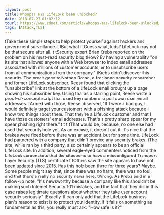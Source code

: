 ```yaml
---
layout: post
title: Whoops! Has LifeLock been unlocked?
date: 2018-07-27 01:02:12
tourl: https://www.zdnet.com/article/whoops-has-lifelock-been-unlocked/
tags: [Attack,TLS]
---
```

 tTake these simple steps to help protect yourself against hackers and government surveillance. t tBut what iftGuess what, kids? LifeLock may not be that secure after all. t tSecurity expert Brian Krebs reported on the problem on his must-read security blog,tHow? By having a vulnerability "on its site that allowed anyone with a Web browser to index email addresses associated with millions of customer accounts, or to unsubscribe users from all communications from the company." tKrebs didn't discover this security. The credit goes to Nathan Reese, a freelance security researcher and former LifeLock subscriber. Reese found that clicking the "unsubscribe" link at the bottom of a LifeLock email brought up a page showing his subscriber key. Using that as a starting point, Reese wrote a proof-of-concept script that used key numbers to pull down user email addresses. tArmed with those, Reese observed, "If I were a bad guy, I would definitely target your customers with a phishing attack because I know two things about them. That they're a LifeLock customer and that I have those customers' email addresses. That's a pretty sharp spear for my spear phishing right there." t t t tThat would be, because, no one else had used that security hole yet. As an excuse, it doesn't cut it. It's nice that the brakes were fixed before there was an accident, but for some time, LifeLock had partnered with a company that didn't provide any security brakes. tThe site, while ran by a third party, also certainly appears to be an official LifeLock site. In addition, several eagle-eyed commenters noticed from the LifeLock screenshots that the siteseems to have a misconfigured Transport Layer Security (TLS) certificate t tOthers saw the site appears to have not been updated since 2015. Has this hole been there for three years? Maybe. Some people might say that, since there was no harm, there was no foul, and that there's really no security news here. tWrong. As Krebs said in a follow-up note, "It's newsworthy because a company like this shouldn't be making such Internet Security 101 mistakes, and the fact that they did in this case raises legitimate questions about whether they take user account security seriously." tExactly. tI can only add that the LifeLock business plan's reason to exist is to protect your identity. If it fails on something as fundamental as this, you really must ask: "How safe is it?"